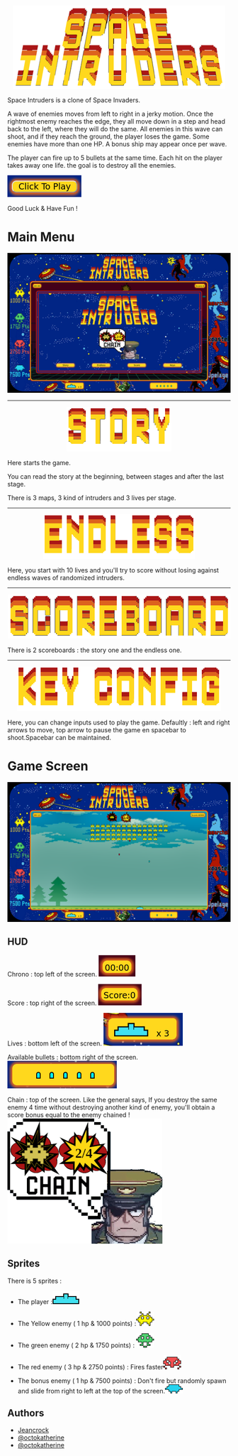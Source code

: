 <p align="center">
  <img src="https://github.com/Jeancrock/Space_Intruders/blob/main/style/ressources/logo.png?raw=true" alt="logo" />
</p>

Space Intruders is a clone of Space Invaders.

A wave of enemies moves from left to right in a jerky motion. Once the rightmost enemy reaches the edge, they all move down in a step and head back to the left, where they will do the same. All enemies in this wave can shoot, and if they reach the ground, the player loses the game. Some enemies have more than one HP. A bonus ship may appear once per wave.

The player can fire up to 5 bullets at the same time. Each hit on the player takes away one life. the goal is to destroy all the enemies.

[![img](https://github.com/Jeancrock/Space_Intruders/blob/main/style/ressources/clic2play.png?raw=true)](https://jeancrock.github.io/Space_Intruders/)

Good Luck & Have Fun !

# Main Menu

![App Screenshot](https://github.com/Jeancrock/Space_Intruders/blob/main/style/ressources/screen.png?raw=true)

___
<p align="center">
  <img src="https://github.com/Jeancrock/Space_Intruders/blob/main/style/ressources/Story.png?raw=true" alt="logo" />
</p>

 Here starts the game. 

You can read the story at the beginning, between stages and after the last stage.

There is 3 maps, 3 kind of intruders and 3 lives per stage. 
___
<p align="center">
  <img src="https://github.com/Jeancrock/Space_Intruders/blob/main/style/ressources/EM.png?raw=true" alt="logo" />
</p>

 Here, you start with 10 lives and you'll try to score without losing
against endless waves of randomized intruders.
____

<p align="center">
  <img src="https://github.com/Jeancrock/Space_Intruders/blob/main/style/ressources/Scoreboard.png?raw=true" alt="logo" />
</p>

 There is 2 scoreboards : the story one and the endless one.
 ___
 
<p align="center">
  <img src="https://github.com/Jeancrock/Space_Intruders/blob/main/style/ressources/KeyConf.png?raw=true" alt="logo" />
</p>

 Here, you can change inputs used to play the game. 
Defaultly : left and right arrows to move, top arrow to pause the game en spacebar to shoot.Spacebar can be maintained.  

# Game Screen

![App Screenshot](https://github.com/Jeancrock/Space_Intruders/blob/main/style/ressources/gameScreen.png?raw=true)

## HUD

Chrono : top left of the screen.
![App Screenshot](https://github.com/Jeancrock/Space_Intruders/blob/main/style/ressources/PastTime.png?raw=true)

Score : top right of the screen.
![App Screenshot](https://github.com/Jeancrock/Space_Intruders/blob/main/style/ressources/ActualScore.png?raw=true)

Lives : bottom left of the screen.
![App Screenshot](https://github.com/Jeancrock/Space_Intruders/blob/main/style/ressources/remainingLives.png?raw=true)

Available bullets : bottom right of the screen.
![App Screenshot](https://github.com/Jeancrock/Space_Intruders/blob/main/style/ressources/RemainingBullets.png?raw=true)

Chain : top of the screen. Like the general says, If you destroy the same enemy 4 time without destroying another kind of enemy, you'll obtain a score bonus equal to the enemy chained !
![App Screenshot](https://github.com/Jeancrock/Space_Intruders/blob/main/style/ressources/tuto.gif?raw=true)



## Sprites
There is 5 sprites : 

- The player :![App Screenshot](https://github.com/Jeancrock/Space_Intruders/blob/main/style/ressources/player.png?raw=true)

- The Yellow enemy ( 1 hp & 1000 points) :![App Screenshot](https://github.com/Jeancrock/Space_Intruders/blob/main/style/ressources/yellow.png?raw=true)

- The green enemy ( 2 hp & 1750 points) : ![App Screenshot](https://github.com/Jeancrock/Space_Intruders/blob/main/style/ressources/green.png?raw=true)

- The red enemy ( 3 hp & 2750 points) : Fires faster![App Screenshot](https://github.com/Jeancrock/Space_Intruders/blob/main/style/ressources/red.png?raw=true)

- The bonus enemy ( 1 hp & 7500 points) : Don't fire but randomly spawn and slide from right to left at the top of the screen.![App Screenshot](https://github.com/Jeancrock/Space_Intruders/blob/main/style/ressources/extra.png?raw=true)
## Authors

- [Jeancrock](https://github.com/Jeancrock)
- [@octokatherine](https://www.github.com/octokatherine)
- [@octokatherine](https://www.github.com/octokatherine)


